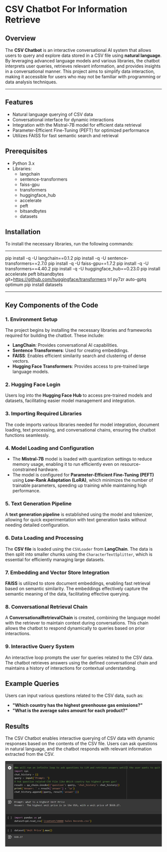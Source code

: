 
# **CSV Chatbot For Information Retrieve**

## **Overview**
The **CSV Chatbot** is an interactive conversational AI system that allows users to query and explore data stored in a CSV file using **natural language**. By leveraging advanced language models and various libraries, the chatbot interprets user queries, retrieves relevant information, and provides insights in a conversational manner. This project aims to simplify data interaction, making it accessible for users who may not be familiar with programming or data analysis techniques.

 ---
## Features

- Natural language querying of CSV data
- Conversational interface for dynamic interactions
- Integration with the Mistral-7B model for efficient data retrieval
- Parameter-Efficient Fine-Tuning (PEFT) for optimized performance
- Utilizes FAISS for fast semantic search and retrieval

## Prerequisites

- Python 3.x
- Libraries:
  - langchain
  - sentence-transformers
  - faiss-gpu
  - transformers
  - huggingface_hub
  - accelerate
  - peft
  - bitsandbytes
  - datasets

## Installation

To install the necessary libraries, run the following commands:

---
pip install -q -U langchain==0.1.2
pip install -q -U sentence-transformers==2.7.0
pip install -q -U faiss-gpu==1.7.2
pip install -q -U transformers==4.40.2
pip install -q -U huggingface_hub==0.23.0
pip install accelerate peft bitsandbytes git+https://github.com/huggingface/transformers trl py7zr auto-gptq optimum
pip install datasets

---

## **Key Components of the Code**

### **1. Environment Setup**
The project begins by installing the necessary libraries and frameworks required for building the chatbot. These include:

- **LangChain**: Provides conversational AI capabilities.
- **Sentence Transformers**: Used for creating embeddings.
- **FAISS**: Enables efficient similarity search and clustering of dense vectors.
- **Hugging Face Transformers**: Provides access to pre-trained large language models.

### **2. Hugging Face Login**
Users log into the **Hugging Face Hub** to access pre-trained models and datasets, facilitating easier model management and integration.

### **3. Importing Required Libraries**
The code imports various libraries needed for model integration, document loading, text processing, and conversational chains, ensuring the chatbot functions seamlessly.

### **4. Model Loading and Configuration**
- The **Mistral-7B** model is loaded with quantization settings to reduce memory usage, enabling it to run efficiently even on resource-constrained hardware.
- The model is configured for **Parameter-Efficient Fine-Tuning (PEFT)** using **Low-Rank Adaptation (LoRA)**, which minimizes the number of trainable parameters, speeding up training while maintaining high performance.

### **5. Text Generation Pipeline**
A **text generation pipeline** is established using the model and tokenizer, allowing for quick experimentation with text generation tasks without needing detailed configuration.

### **6. Data Loading and Processing**
The **CSV file** is loaded using the `CSVLoader` from **LangChain**. The data is then split into smaller chunks using the `CharacterTextSplitter`, which is essential for efficiently managing large datasets.

### **7. Embedding and Vector Store Integration**
**FAISS** is utilized to store document embeddings, enabling fast retrieval based on semantic similarity. The embeddings effectively capture the semantic meaning of the data, facilitating effective querying.

### **8. Conversational Retrieval Chain**
A **ConversationalRetrievalChain** is created, combining the language model with the retriever to maintain context during conversations. This chain allows the chatbot to respond dynamically to queries based on prior interactions.

### **9. Interactive Query System**
An interactive loop prompts the user for queries related to the CSV data. The chatbot retrieves answers using the defined conversational chain and maintains a history of interactions for contextual understanding.

## **Example Queries**
Users can input various questions related to the CSV data, such as:

- **"Which country has the highest greenhouse gas emissions?"**
- **"What is the average sales amount for each product?"**

## **Results**
The CSV Chatbot enables interactive querying of CSV data with dynamic responses based on the contents of the CSV file. Users can ask questions in natural language, and the chatbot responds with relevant information extracted from the CSV.

![CSV Chatbot Interaction Example](https://github.com/dhanushmekala04/CHATBOT-ON-CSV/blob/main/Screenshot%202024-09-26%20043241.png)



